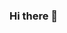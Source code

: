 ### Hi there 👋

<!--
**drek25/drek25** is a ✨ _special_ ✨ repository because its `README.md` (this file) appears on your GitHub profile.

Here are some ideas to get you started:

- 🔭 I’m currently working on python
- 🌱 I’m currently learning Android Development
- 👯 I’m looking to collaborate on open source projects
- 🤔 I’m looking for help with python
- 📫 How to reach me: https://www.linkedin.com/in/drek25
- 😄 Pronouns: Akash
- ⚡ Fun fact: 
-->
